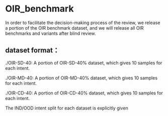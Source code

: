 # OIR_benchmark

In order to facilitate the decision-making process of the review, we release a portion of the OIR benchmark dataset, and we will release all OIR benchmarks and variants after blind review.

## dataset format：

./OIR-SD-40: A portion of OIR-SD-40% dataset, which gives 10 samples for each intent.  

./OIR-MD-40: A portion of OIR-MD-40% dataset, which gives 10 samples for each intent.

./OIR-CD-40: A portion of OIR-CD-40% dataset, which gives 10 samples for each intent.

The IND/OOD intent split for each dataset is explicitly given
